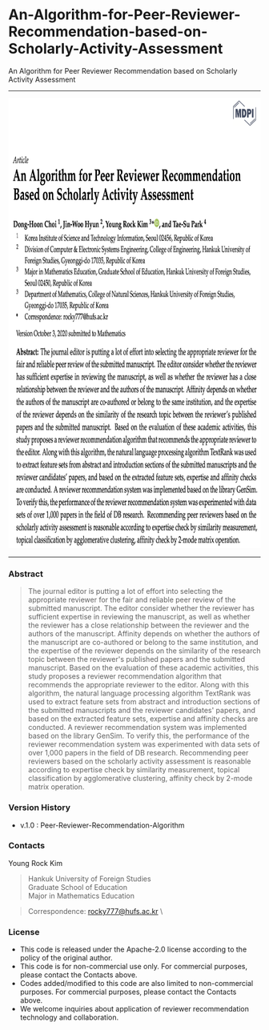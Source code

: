# An-Algorithm-for-Peer-Reviewer-Recommendation-based-on-Scholarly-Activity-Assessment
An Algorithm for Peer Reviewer Recommendation based on Scholarly Activity Assessment

---

<center>
<img src="/image/an-algorithm-for-peer-reviewer-recommendation.png"  width="750" height="900">
</center>

---

### Abstract
> The journal editor is putting a lot of effort into selecting the appropriate reviewer for the fair and reliable peer review of the submitted manuscript. The editor consider whether the reviewer has sufficient expertise in reviewing the manuscript, as well as whether the reviewer has a close relationship between the reviewer and the authors of the manuscript. Affinity depends on whether the authors of the manuscript are co-authored or belong to the same institution, and the expertise of the reviewer depends on the similarity of the research topic between the reviewer's published papers and the submitted manuscript. Based on the evaluation of these academic activities, this study proposes a reviewer recommendation algorithm that recommends the appropriate reviewer to the editor. Along with this algorithm, the natural language processing algorithm TextRank was used to extract feature sets from abstract and introduction sections of the submitted manuscripts and the reviewer candidates' papers, and based on the extracted feature sets, expertise and affinity checks are conducted. A reviewer recommendation system was implemented based on the library GenSim. To verify this, the performance of the reviewer recommendation system was experimented with data sets of over 1,000 papers in the field of DB research. Recommending peer reviewers based on the scholarly activity assessment is reasonable according to expertise check by similarity measurement, topical classification by agglomerative clustering, affinity check by 2-mode matrix operation.

### Version History

* v.1.0 : Peer-Reviewer-Recommendation-Algorithm

### Contacts

Young Rock Kim 

> Hankuk University of Foreign Studies \
Graduate School of Education \
Major in Mathematics Education

> Correspondence: rocky777@hufs.ac.kr \

### License

* This code is released under the Apache-2.0 license according to the policy of the original author.
* This code is for non-commercial use only. For commercial purposes, please contact the Contacts above.
* Codes added/modified to this code are also limited to non-commercial purposes. For commercial purposes, please contact the Contacts above.
* We welcome inquiries about application of reviewer recommendation technology and collaboration.

